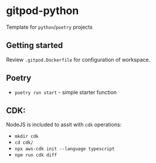 # gitpod-python

Template for `python`/`poetry` projects


## Getting started   
Review `.gitpod.Dockerfile` for configuration of workspace.   


## Poetry
- `poetry run start` - simple starter function

## CDK:
NodeJS is included to assit with `cdk` operations:
- `mkdir cdk`
- `cd cdk/`
- `npx aws-cdk init --language typescript`
- `npm run cdk diff`